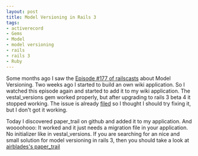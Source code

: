 ```yaml
--- 
layout: post
title: Model Versioning in Rails 3
tags: 
- activerecord
- Gems
- Model
- model versioning
- rails
- rails 3
- Ruby
---
```

Some months ago I saw the <a href="http://railscasts.com/episodes/177-model-versioning">Episode #177 of railscasts</a> about Model Versioning. Two weeks ago I started to build an own wiki application. So I watched this episode again and started to add it to my wiki application. The vestal_versions gem worked properly, but after upgrading to rails 3 beta 4 it stopped working. The issue is already <a href="http://github.com/laserlemon/vestal_versions/issues#issue/34">filed</a> so I thought I should try fixing it, but I don't got it working. 

Today I discovered paper_trail on github and added it to my application. And woooohooo: It worked and it just needs a migration file in your application. No initializer like in vestal_versions. If you are searching for an nice and small solution for model versioning in rails 3, then you should take a look at <a href="http://github.com/airblade/paper_trail">airblades's paper_trail</a>
